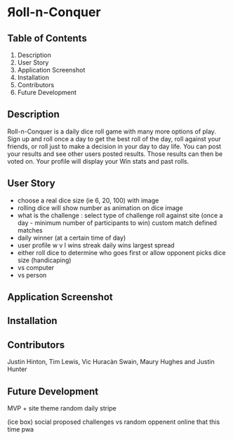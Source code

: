 # Яoll-n-Conquer

## Table of Contents
1. Description
2. User Story
3. Application Screenshot
4. Installation
5. Contributors
6. Future Development

## Description
Roll-n-Conquer is a daily dice roll game with many more options of play. Sign up and roll once a day
to get the best roll of the day, roll against your friends, or roll just to make a decision in your
day to day life. You can post your results and see other users posted results. Those results can then
be voted on. Your profile will display your Win stats and past rolls.

## User Story

- choose a real dice size (ie 6, 20, 100) with image
- rolling dice will show number as animation on dice image
- what is the challenge : select type of challenge
	roll against site (once a day - minimum number of participants to win)
	custom match
	defined matches
- daily winner (at a certain time of day)
- user profile
	w v l
	wins streak
	daily wins
	largest spread
- either roll dice to determine who goes first or allow opponent picks dice size (handicaping)
- vs computer
- vs person

## Application Screenshot

## Installation

## Contributors
 Justin Hinton, Tim Lewis, Vic Huracàn Swain, Maury Hughes and Justin Hunter



 
## Future Development 

MVP +
site theme random daily
stripe

(ice box)
social proposed challenges
vs random oppenent online that this time
pwa